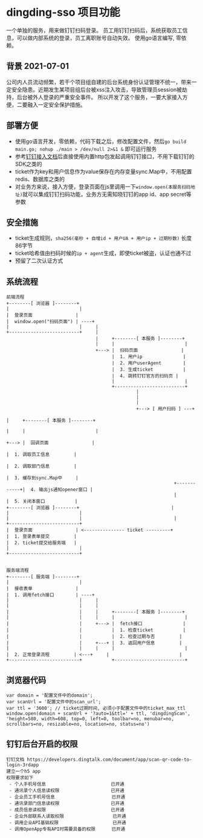 # dingding-sso 项目功能
一个单独的服务，用来做钉钉扫码登录。 
员工用钉钉扫码后，系统获取员工信息，可以做内部系统的登录，员工离职账号自动失效。 
使用go语言编写, 零依赖。

## 背景 2021-07-01

公司内人员流动频繁，若干个项目组自建的后台系统身份认证管理不统一，带来一定安全隐患。近期发生某项目组后台被xss注入攻击，导致管理员session被劫持，后台被外人登录的严重安全事件。 
所以开发了这个服务，一要大家接入方便，二要融入一定安全保护措施。

## 部署方便

* 使用go语言开发，零依赖，代码下载之后，修改配置文件，然后`go build main.go; nohup ./main > /dev/null 2>&1 &` 即可运行服务
* 参考[钉钉接入文档](https://developers.dingtalk.com/document/app/scan-qr-code-to-login-3rdapp)后直接使用内置http包发起调用钉钉接口，不用下载钉钉的SDK之类的
* ticket作为key和用户信息作为value保存在内存变量sync.Map中，不用配置redis、数据库之类的
* 对业务方来说，接入方便，登录页面在js里调用一下`window.open(本服务扫码地址)`就可以集成钉钉扫码功能，业务方无需知晓钉钉的app id、app secret等参数

## 安全措施

* ticket生成规则，`sha256(毫秒 + 自增id + 用户UA + 用户ip + 过期秒数)` 长度86字节
* ticket哈希值由扫码时候的`ip + agent`生成，即使ticket被盗，认证也通不过
* 预留了二次认证方式

## 系统流程

```
前端流程
+--------[ 浏览器 ]--------+
|                          |
|  登录页面                |
|  window.open("扫码页面") | ----+
|                          |     |
+--------------------------+     |
                                 |     +--------[ 本服务 ]--------+
                                 |     |                          |
                                 +---> |  扫码页面                |
                                       |  1. 用户ip               |
                                       |  2. 用户userAgent        |
                                       |  3. 生成ticket           |
                                       |  4. 跳转钉钉官方的扫码页 |
                                       |                          |
                                       +--------------------------+
                                                |
                                                |
                                                |
                                                +---> [ 用户扫码 ] ---+
                                                                      |     +--------[ 本服务 ]--------+
                                                                      |     |                          |
                                                                      +---> |  回调页面                |
                                                                            |  1. 调取员工信息         |
                                                                            |  2. 调取部门信息         |
                                                                            |  3. 缓存到sync.Map中     |
                                                              +------------+|  4. 输出js通知opener窗口 |
                                                              |             |  5. 关闭本窗口           |
+--------[ 浏览器 ]--------+                                  |             |                          |
|                          |                                  |             +--------------------------+
|  登录页面                | <--------------- ticket ---------+
|  1. 登录表单提交         |                                                
|  2. ticket提交给服务端   |                                                
|                          |                                                
+--------------------------+


服务端流程
+--------[ 服务端 ]--------+
|                          |
|  接收表单                |
|  1. 调用fetch接口        | ----+
|                          |     |
|                          |     |
|                          |     |     +--------[ 本服务 ]--------+
|                          |     |     |                          |
|                          |     +---> |  fetch接口               |
|                          |           |  1. 检查ticket           |
|                          |           |  2. 检查过期与否         |
|                          |     +---+ |  3. 返回用户信息         |
|                          |     |     |                          |
|  2. 正常登录流程         | <---+     |                          |
+--------------------------+           +--------------------------+

```

## 浏览器代码
```
var domain = '配置文件中的domain';
var scanUrl = '配置文件中的scan_url';
var ttl = '3600'; // ticket过期时间, 必须小于配置文件中的ticket_max_ttl
window.open(domain + scanUrl + '?auto=1&ttl=' + ttl, 'dingdingScan', 'height=580, width=608, top=0, left=0, toolbar=no, menubar=no, scrollbars=no, resizable=no, location=no, status=no')
```

## 钉钉后台开启的权限
```
钉钉文档 https://developers.dingtalk.com/document/app/scan-qr-code-to-login-3rdapp
建立一个h5 app
权限要求如下
 - 个人手机号信息                        已开通
 - 通讯录个人信息读权限                   已开通
 - 企业员工手机号信息                     已开通
 - 通讯录部门信息读权限                   已开通
 - 成员信息读权限                        已开通
 - 企业外部联系人读取权限                  已开通
 - 调用企业API基础权限                    已开通
 - 调用OpenApp专有API时需要具备的权限      已开通
```